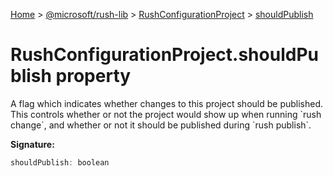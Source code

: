 [Home](./index) &gt; [@microsoft/rush-lib](./rush-lib.md) &gt; [RushConfigurationProject](./rush-lib.rushconfigurationproject.md) &gt; [shouldPublish](./rush-lib.rushconfigurationproject.shouldpublish.md)

# RushConfigurationProject.shouldPublish property

A flag which indicates whether changes to this project should be published. This controls whether or not the project would show up when running \`rush change\`, and whether or not it should be published during \`rush publish\`.

**Signature:**
```javascript
shouldPublish: boolean
```

